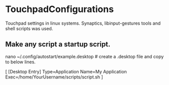 # TouchpadConfigurations
Touchpad settings in linux systems. Synaptics, libinput-gestures tools and shell scripts was used.

## Make any script a startup script.
nano ~/.config/autostart/example.desktop  # create a .desktop file and copy to below lines.

[
[Desktop Entry]
Type=Application
Name=My Application
Exec=/home/YourUsername/scripts/script.sh
]
